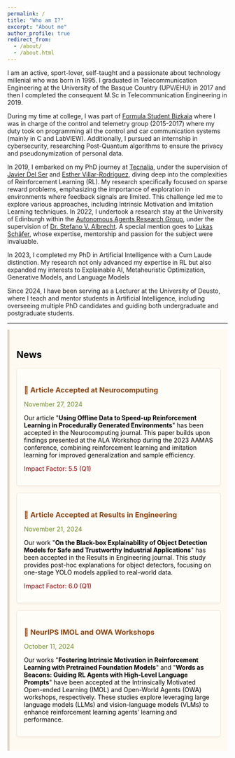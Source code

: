 ```yaml
---
permalink: /
title: "Who am I?"
excerpt: "About me"
author_profile: true
redirect_from: 
  - /about/
  - /about.html
---
```

I am an active, sport-lover, self-taught and a passionate about technology millenial who was born in 1995. I graduated in Telecommunication Engineering at the University of the Basque Country (UPV/EHU) in 2017 and then I completed the consequent M.Sc in Telecommunication Engineering in 2019. 

During my time at college, I was part of [Formula Student Bizkaia](https://www.fsbizkaia.com/) where I was in charge of the control and telemetry group (2015-2017) where my duty took on programming all the control and car communication systems (mainly in C and LabVIEW). Additionally, I pursued an internship in cybersecurity, researching Post-Quantum algorithms to ensure the privacy and pseudonymization of personal data.

In 2019, I embarked on my PhD journey at [Tecnalia](https://www.tecnalia.com/), under the supervision of [Javier Del Ser](https://scholar.google.es/citations?user=p_wY0zUAAAAJ&hl=es) and [Esther Villar-Rodriguez](https://scholar.google.es/citations?user=pYQnhycAAAAJ&hl=es), diving deep into the complexities of Reinforcement Learning (RL). My research specifically focused on sparse reward problems, emphasizing the importance of exploration in environments where feedback signals are limited. This challenge led me to explore various approaches, including Intrinsic Motivation and Imitation Learning techniques. In 2022, I undertook a research stay at the University of Edinburgh within the [Autonomous Agents Research Group](https://agents.inf.ed.ac.uk/), under the supervision of [Dr. Stefano V. Albrecht](https://agents.inf.ed.ac.uk/stefano-albrecht/). A special mention goes to [Lukas Schäfer](https://www.lukaschaefer.com/), whose expertise, mentorship and passion for the subject were invaluable.

In 2023, I completed my PhD in Artificial Intelligence with a Cum Laude distinction. My research not only advanced my expertise in RL but also expanded my interests to Explainable AI, Metaheuristic Optimization, Generative Models, and Language Models

Since 2024, I have been serving as a Lecturer at the University of Deusto, where I teach and mentor students in Artificial Intelligence, including overseeing multiple PhD candidates and guiding both undergraduate and postgraduate students.

<hr>

<style>
  .news {
    margin-top: 0.5rem;
    padding: 1rem;
    background-color: #fefaf2; /* Very light beige background for the News section */
    border-left: 5px solid #e3d5c3; /* Subtle beige border */
    color: #000; /* Black text for readability */
  }

  .news-item {
    margin-bottom: 1rem;
    padding: 1rem;
    background-color: #fffdf8; /* Slightly lighter beige for articles */
    border: 1px solid #f2e6d9; /* Subtle border matching the theme */
    border-radius: 5px; /* Rounded corners for articles */
    box-shadow: 0px 2px 4px rgba(0, 0, 0, 0.05); /* Light shadow for distinction */
  }

  .news-item h3 {
    margin-bottom: 0.5rem;
    color: #8b4513; /* Saddle brown for titles */
  }

  .news-item time {
    font-size: 0.9rem;
    color: #6b8e23; /* Olive green for dates */
  }

  .impact-details {
    font-size: 0.9rem;
    color: #8b0000; /* Dark red for highlighting Q1 and IF */
    margin-top: 0.5rem;
  }
</style>

<section class="news">
  <h2>News</h2>

  <article class="news-item">
    <h3>📄 Article Accepted at Neurocomputing</h3>
    <p><time datetime="2024-11-27">November 27, 2024</time></p>
    <p>Our article "<strong>Using Offline Data to Speed-up Reinforcement Learning in Procedurally Generated Environments</strong>" has been accepted in the Neurocomputing journal. This paper builds upon findings presented at the ALA Workshop during the 2023 AAMAS conference, combining reinforcement learning and imitation learning for improved generalization and sample efficiency.</p>
    <p class="impact-details">Impact Factor: 5.5 (Q1)</p>
  </article>

  <article class="news-item">
    <h3>📄 Article Accepted at Results in Engineering</h3>
    <p><time datetime="2024-11-21">November 21, 2024</time></p>
    <p>Our work "<strong>On the Black-box Explainability of Object Detection Models for Safe and Trustworthy Industrial Applications</strong>" has been accepted in the Results in Engineering journal. This study provides post-hoc explanations for object detectors, focusing on one-stage YOLO models applied to real-world data.</p>
    <p class="impact-details">Impact Factor: 6.0 (Q1)</p>
  </article>

  <article class="news-item">
    <h3>🎉 NeurIPS IMOL and OWA Workshops</h3>
    <p><time datetime="2024-10-11">October 11, 2024</time></p>
    <p>Our works "<strong>Fostering Intrinsic Motivation in Reinforcement Learning with Pretrained Foundation Models</strong>" and "<strong>Words as Beacons: Guiding RL Agents with High-Level Language Prompts</strong>" have been accepted at the Intrinsically Motivated Open-ended Learning (IMOL) and Open-World Agents (OWA) workshops, respectively. These studies explore leveraging large language models (LLMs) and vision-language models (VLMs) to enhance reinforcement learning agents' learning and performance.</p>
  </article>
</section>